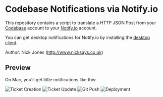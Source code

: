 # Codebase Notifications via Notify.io

This repository contains a script to translate a HTTP JSON Post from your [Codebase](http://codebasehq.com) account to your [Notify.io](http://notify.io) account.

You can get desktop notifications for Notify.io by installing the [desktop client](http://www.notify.io/getstarted).

Author: Nick Jones (<http://www.nicksays.co.uk>)

## Preview

On Mac, you'll get little notifications like this:

![Ticket Creation](http://dl.dropbox.com/u/192363/github/codebase-notifyio/new_ticket.png)
![Ticket Update](http://dl.dropbox.com/u/192363/github/codebase-notifyio/updated_ticket.png)
![Git Push](http://dl.dropbox.com/u/192363/github/codebase-notifyio/git_push.png)
![Deployment](http://dl.dropbox.com/u/192363/github/codebase-notifyio/deployment.png)